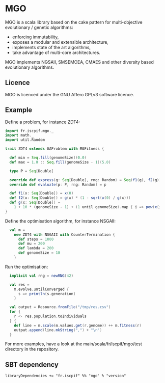 MGO
===

MGO is a scala library based on the cake pattern for multi-objective evolutionary / genetic algorithms:
* enforcing immutability,
* exposes a modular and extensible architecture,
* implements state of the art algorithms,
* take advantage of multi-core architectures.

MGO implements NGSAII, SMSEMOEA, CMAES and other diversity based evolutionary algorithms.

Licence
-------

MGO is licenced under the GNU Affero GPLv3 software licence. 

Example
-------

Define a problem, for instance ZDT4:

```scala
import fr.iscpif.mgo._
import math._
import util.Random

trait ZDT4 extends GAProblem with MGFitness {

  def min = Seq.fill(genomeSize)(0.0)
  def max = 1.0 :: Seq.fill(genomeSize - 1)(5.0)

  type P = Seq[Double]

  override def express(g: Seq[Double], rng: Random) = Seq(f1(g), f2(g))
  override def evaluate(p: P, rng: Random) = p

  def f1(x: Seq[Double]) = x(0)
  def f2(x: Seq[Double]) = g(x) * (1 - sqrt(x(0) / g(x)))
  def g(x: Seq[Double]) =
    1 + 10 * (genomeSize - 1) + (1 until genomeSize).map { i => pow(x(i), 2) - 10 * cos(4 * Pi * x(i)) }.sum
}
```

Define the optimisation algorithm, for instance NSGAII:

```scala
  val m =
    new ZDT4 with NSGAII with CounterTermination {
      def steps = 1000
      def mu = 200
      def lambda = 200
      def genomeSize = 10
    }
```

Run the optimisation:

```scala
  implicit val rng = newRNG(42)

  val res =
    m.evolve.untilConverged {
      s => println(s.generation)
    }

  val output = Resource.fromFile("/tmp/res.csv")
  for {
    r <- res.population.toIndividuals
  } {
    def line = m.scale(m.values.get(r.genome)) ++ m.fitness(r)
    output.append(line.mkString(",") + "\n")
  }
```

For more examples, have a look at the main/scala/fr/iscpif/mgo/test directory in the repository.
  
SBT dependency
----------------

    libraryDependencies += "fr.iscpif" %% "mgo" % "version"

